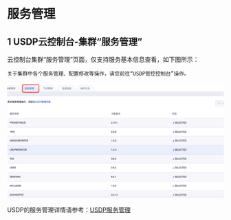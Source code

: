 # 服务管理

## 1 USDP云控制台-集群“服务管理”

云控制台集群“服务管理”页面，仅支持服务基本信息查看，如下图所示：
    
``关于集群中各个服务管理、配置修改等操作，请您前往“USDP管控控制台”操作。``

![](/images/服务管理.png)


USDP的服务管理详情请参考：[USDP服务管理](http://usdp.cn-bj.ufileos.com/USDP用户手册-服务管理.pdf)

